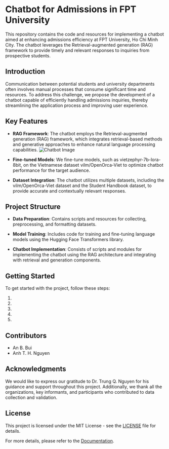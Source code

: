 # Chatbot for Admissions in FPT University

This repository contains the code and resources for implementing a chatbot aimed at enhancing admissions efficiency at FPT University, Ho Chi Minh City. The chatbot leverages the Retrieval-augmented generation (RAG) framework to provide timely and relevant responses to inquiries from prospective students.

## Introduction

Communication between potential students and university departments often involves manual processes that consume significant time and resources. To address this challenge, we propose the development of a chatbot capable of efficiently handling admissions inquiries, thereby streamlining the application process and improving user experience.

## Key Features

- **RAG Framework**: The chatbot employs the Retrieval-augmented generation (RAG) framework, which integrates retrieval-based methods and generative approaches to enhance natural language processing capabilities.
  ![Chatbot Image](https://miro.medium.com/v2/resize:fit:1127/1*Jq9bEbitg1Pv4oASwEQwJg.png)
- **Fine-tuned Models**: We fine-tune models, such as vietzephyr-7b-lora-8bit, on the Vietnamese dataset vilm/OpenOrca-Viet to optimize chatbot performance for the target audience.
  
- **Dataset Integration**: The chatbot utilizes multiple datasets, including the vilm/OpenOrca-Viet dataset and the Student Handbook dataset, to provide accurate and contextually relevant responses.

## Project Structure

- **Data Preparation**: Contains scripts and resources for collecting, preprocessing, and formatting datasets.
  
- **Model Training**: Includes code for training and fine-tuning language models using the Hugging Face Transformers library.
  
- **Chatbot Implementation**: Consists of scripts and modules for implementing the chatbot using the RAG architecture and integrating with retrieval and generation components.

## Getting Started

To get started with the project, follow these steps:

1. 
2. 
3. 
4. 
5. 

## Contributors

- An B. Bui
- Anh T. H. Nguyen

## Acknowledgments

We would like to express our gratitude to Dr. Trung Q. Nguyen for his guidance and support throughout this project. Additionally, we thank all the organizations, key informants, and participants who contributed to data collection and validation.

## License

This project is licensed under the MIT License - see the [LICENSE](LICENSE) file for details.

For more details, please refer to the [Documentation](docs/README.md).
